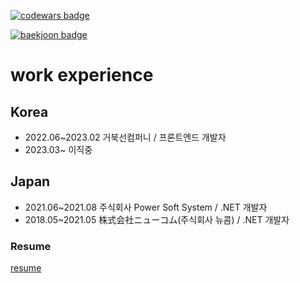 [![codewars badge](https://www.codewars.com/users/0626na/badges/large?theme=light)](https://www.codewars.com/users/0626na/badges)

[![baekjoon badge](http://mazassumnida.wtf/api/v2/generate_badge?boj=0626na)](https://solved.ac/profile/0626na)

# work experience

  ## Korea
  - 2022.06~2023.02 거북선컴퍼니 / 프론트엔드 개발자
  - 2023.03~ 이직중

  ## Japan
  - 2021.06~2021.08 주식회사 Power Soft System / .NET 개발자
  - 2018.05~2021.05 株式会社ニューコム(주식회사 뉴콤) / .NET 개발자

 
  ### Resume
  [resume](https://github.com/0626na/myDoc/blob/main/%E1%84%91%E1%85%B3%E1%84%85%E1%85%A9%E1%86%AB%E1%84%90%E1%85%B3%E1%84%8B%E1%85%A6%E1%86%AB%E1%84%83%E1%85%B3%20%E1%84%80%E1%85%A2%E1%84%87%E1%85%A1%E1%86%AF%E1%84%8C%E1%85%A1%20%E1%84%92%E1%85%A1%E1%86%AB%E1%84%89%E1%85%A5%E1%86%A8%E1%84%8C%E1%85%B5%E1%86%AB%20(2023).pdf)
  


